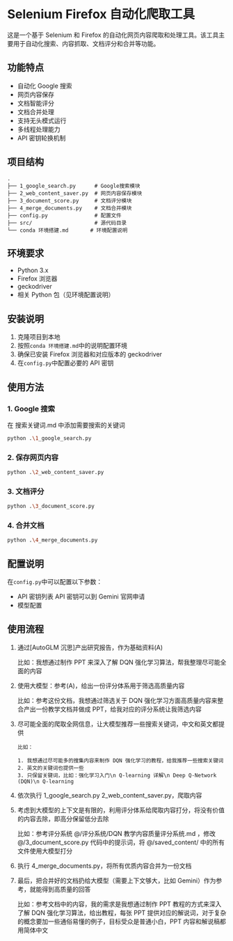 # Selenium Firefox 自动化爬取工具

这是一个基于 Selenium 和 Firefox 的自动化网页内容爬取和处理工具。该工具主要用于自动化搜索、内容抓取、文档评分和合并等功能。

## 功能特点

-   自动化 Google 搜索
-   网页内容保存
-   文档智能评分
-   文档合并处理
-   支持无头模式运行
-   多线程处理能力
-   API 密钥轮换机制

## 项目结构

```
.
├── 1_google_search.py      # Google搜索模块
├── 2_web_content_saver.py  # 网页内容保存模块
├── 3_document_score.py     # 文档评分模块
├── 4_merge_documents.py    # 文档合并模块
├── config.py               # 配置文件
├── src/                    # 源代码目录
└── conda 环境搭建.md       # 环境配置说明
```

## 环境要求

-   Python 3.x
-   Firefox 浏览器
-   geckodriver
-   相关 Python 包（见环境配置说明）

## 安装说明

1. 克隆项目到本地
2. 按照`conda 环境搭建.md`中的说明配置环境
3. 确保已安装 Firefox 浏览器和对应版本的 geckodriver
4. 在`config.py`中配置必要的 API 密钥

## 使用方法

### 1. Google 搜索

在 搜索关键词.md 中添加需要搜索的关键词

```bash
python .\1_google_search.py
```

### 2. 保存网页内容

```bash
python .\2_web_content_saver.py
```

### 3. 文档评分

```bash
python .\3_document_score.py
```

### 4. 合并文档

```bash
python .\4_merge_documents.py
```

## 配置说明

在`config.py`中可以配置以下参数：

-   API 密钥列表
    API 密钥可以到 Gemini 官网申请
-   模型配置

## 使用流程

1.  通过[AutoGLM 沉思]产出研究报告，作为基础资料(A)

    比如：我想通过制作 PPT 来深入了解 DQN 强化学习算法，帮我整理尽可能全面的内容

2.  使用大模型：参考(A)，给出一份评分体系用于筛选高质量内容

    比如：参考这份文档，我想通过筛选关于 DQN 强化学习方面高质量内容来整合产出一份教学文档并做成 PPT，给我对应的评分系统让我筛选内容

3.  尽可能全面的爬取全网信息，让大模型推荐一些搜索关键词，中文和英文都提供

        比如：

        1. 我想通过尽可能多的搜集内容来制作 DQN 强化学习的教程，给我推荐一些搜索关键词
        2. 英文的关键词也提供一些
        3. 只保留关键词，比如：强化学习入门\n Q-learning 详解\n Deep Q-Network (DQN)\n Q-learning

4.  依次执行 1_google_search.py 2_web_content_saver.py，爬取内容

5.  考虑到大模型的上下文是有限的，利用评分体系给爬取内容打分，将没有价值的内容去除，即高分保留低分去除

    比如：参考评分系统 @/评分系统/DQN 教学内容质量评分系统.md ，修改 @/3_document_score.py 代码中的提示词，将 @/saved_content/ 中的所有文件使用大模型打分

6.  执行 4_merge_documents.py，将所有优质内容合并为一份文档

7.  最后，把合并好的文档扔给大模型（需要上下文够大，比如 Gemini）作为参考，就能得到高质量的回答

    比如：参考文档中的内容，我的需求是我想通过制作 PPT 教程的方式来深入了解 DQN 强化学习算法，给出教程，每张 PPT 提供对应的解说词，对于复杂的概念要加一些通俗易懂的例子，目标受众是普通小白，PPT 内容和解说稿都用简体中文
